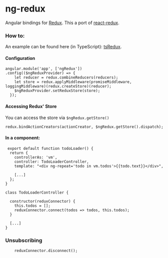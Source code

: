 # ng-redux
Angular bindings for [Redux](https://github.com/gaearon/redux).
This a port of [react-redux](https://github.com/gaearon/react-redux).

### How to:
An example can be found here (in TypeScript): [tsRedux](https://github.com/wbuchwalter/tsRedux/blob/master/src/components/regionLister.ts).

#### Configuration
```JS
angular.module('app', ['ngRedux'])
.config(($ngReduxProvider) => {
    let reducer = redux.combineReducers(reducers);
    let store = redux.applyMiddleware(promiseMiddleware, loggingMiddleware)(redux.createStore)(reducer);  
    $ngReduxProvider.setReduxStore(store);
  });
``` 

#### Accessing Redux' Store
You can access the store via ```$ngRedux.getStore()```

```JS 
redux.bindActionCreators(actionCreator, $ngRedux.getStore().dispatch);
```

#### In a component:
```JS
 export default function todoLoader() {
  return {
    controllerAs: 'vm',
    controller: TodoLoaderController,
    template: "<div ng-repeat='todo in vm.todos'>{{todo.text}}</div>",
    
    [...]
  };
}

class TodoLoaderController {    

  constructor(reduxConnector) {
    this.todos = [];
    reduxConnector.connect(todos => todos, this.todos);
  }
  
  [...]
}
```

### Unsubscribing
```JS
    reduxConnector.disconnect(); 
```

